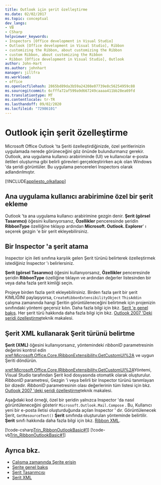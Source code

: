 ```yaml
---
title: Outlook için şerit özelleştirme
ms.date: 02/02/2017
ms.topic: conceptual
dev_langs:
- VB
- CSharp
helpviewer_keywords:
- Inspectors [Office development in Visual Studio]
- Outlook [Office development in Visual Studio], Ribbon
- customizing the Ribbon, about customizing the Ribbon
- custom Ribbon, about customizing the Ribbon
- Ribbon [Office development in Visual Studio], Outlook
author: John-Hart
ms.author: johnhart
manager: jillfra
ms.workload:
- office
ms.openlocfilehash: 2865bd89da3b59a24208e07739e8c56254959c88
ms.sourcegitcommit: 6cfffa72af599a9d667249caaaa411bb28ea69fd
ms.translationtype: MT
ms.contentlocale: tr-TR
ms.lasthandoff: 09/02/2020
ms.locfileid: "72986101"
---
```

# <a name="customize-a-ribbon-for-outlook"></a>Outlook için şerit özelleştirme
  Microsoft Office Outlook 'ta Şeriti özelleştirdiğinizde, özel şeritlerinizin uygulamada nerede görüneceğini göz önünde bulundurmanız gerekir. Outlook, ana uygulama kullanıcı arabiriminde (UI) ve kullanıcılar e-posta iletileri oluşturma gibi belirli görevleri gerçekleştirirken açık olan Windows 'da şeridi görüntüler. Bu uygulama pencereleri Inspectors olarak adlandırılmıştır.

 [!INCLUDE[appliesto_olkallapp](../vsto/includes/appliesto-olkallapp-md.md)]

## <a name="add-a-custom-ribbon-to-the-main-application-ui"></a>Ana uygulama kullanıcı arabirimine özel bir şerit ekleme
 Outlook 'ta ana uygulama kullanıcı arabirimine gezgin denir. **Şerit (görsel Tasarımcı)** öğesini kullanıyorsanız, **Özellikler** penceresinde şeridin **RibbonType** özelliğine tıklayıp ardından **Microsoft. Outlook. Explorer**' ı seçerek gezgin 'e bir şerit ekleyebilirsiniz.

## <a name="assign-a-ribbon-to-an-inspector"></a>Bir Inspector 'a şerit atama
 Inspector için ileti sınıfına karşılık gelen Şerit türünü belirterek özelleştirmek istediğiniz Inspector 'ı belirlersiniz.

 **Şerit (görsel Tasarımcı)** öğesini kullanıyorsanız, **Özellikler** penceresinde şeridin **RibbonType** özelliğine tıklayın ve ardından değerler listesinden bir veya daha fazla şerit kimliği seçin.

 Projeye birden fazla şerit ekleyebilirsiniz. Birden fazla şerit bir şerit KIMLIĞINI paylaşıyorsa, `CreateRibbonExtensibilityObject` `ThisAddin` çalışma zamanında hangi Şeritin görüntüleneceğini belirtmek için projenizin sınıfındaki yöntemi geçersiz kılın. Daha fazla bilgi için bkz. [Şerit 'e genel bakış](../vsto/ribbon-overview.md). Her şerit türü hakkında daha fazla bilgi için bkz. [Outlook 2007 'Deki şeridi özelleştirme](/previous-versions/office/developer/office-2007/bb226712(v=office.12))teknik makalesi.

## <a name="specify-the-ribbon-type-by-using-ribbon-xml"></a>Şerit XML kullanarak Şerit türünü belirtme
 **Şerit (XML)** öğesini kullanıyorsanız, yöntemindeki *ribbonID* parametresinin değerini kontrol edin <xref:Microsoft.Office.Core.IRibbonExtensibility.GetCustomUI%2A> ve uygun Şeriti döndürün.

 <xref:Microsoft.Office.Core.IRibbonExtensibility.GetCustomUI%2A>Yöntemi, Visual Studio tarafından Şerit kod dosyasında otomatik olarak oluşturulur. *RibbonID* parametresi, Gezgin 'i veya belirli bir Inspector türünü tanımlayan bir dizedir. *RibbonID* parametresinin olası değerlerinin tüm listesi için bkz. [Outlook 2007 'deki şeridi özelleştirme](/previous-versions/office/developer/office-2007/bb226712(v=office.12))teknik makalesi.

 Aşağıdaki kod örneği, özel bir şeridin yalnızca Inspector 'da nasıl görüntüleneceğini gösterir `Microsoft.Outlook.Mail.Compose` . Bu, Kullanıcı yeni bir e-posta iletisi oluşturduğunda açılan Inspector ' dır. Görüntülenecek Şerit, `GetResourceText()` **Şerit** sınıfında oluşturulan yönteminde belirtilir. **Şerit** sınıfı hakkında daha fazla bilgi için bkz. [Ribbon XML](../vsto/ribbon-xml.md).

 [!code-csharp[Trin_RibbonOutlookBasic#1](../vsto/codesnippet/CSharp/Trin_RibbonOutlookBasic/Ribbon1.cs#1)]
 [!code-vb[Trin_RibbonOutlookBasic#1](../vsto/codesnippet/VisualBasic/Trin_RibbonOutlookBasic/Ribbon1.vb#1)]

## <a name="see-also"></a>Ayrıca bkz.
- [Çalışma zamanında Şerite erişin](../vsto/accessing-the-ribbon-at-run-time.md)
- [Şerite genel bakış](../vsto/ribbon-overview.md)
- [Şerit Tasarımcısı](../vsto/ribbon-designer.md)
- [Şerit XML](../vsto/ribbon-xml.md)
